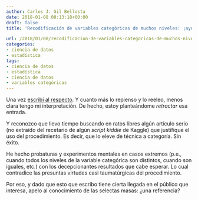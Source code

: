 ```yaml
---
author: Carlos J. Gil Bellosta
date: 2018-01-08 08:13:18+00:00
draft: false
title: 'Recodificación de variables categóricas de muchos niveles: ¡ayuda!'

url: /2018/01/08/recodificacion-de-variables-categoricas-de-muchos-niveles-ayuda/
categories:
- ciencia de datos
- estadística
tags:
- ciencia de datos
- estadística
- ciencia de datos
- variables categóricas
---
```


Una vez [escribí al respecto](https://www.datanalytics.com/2014/12/29/modelos-mixtos-por-doquier/). Y cuanto más lo repienso y lo reeleo, menos clara tengo mi interpretación. De hecho, estoy planteándome _retractar_ esa entrada.

Y reconozco que llevo tiempo buscando en ratos libres algún artículo serio (no extraído del recetario de algún _script kiddie_ de Kaggle) que justifique el uso del procedimiento. Es decir, que lo eleve de técnica a categoría. Sin éxito.

He hecho probaturas y experimentos mentales en casos extremos (p.e., cuando todos los niveles de la variable categórica son distintos, cuando son iguales, etc.) con los decepcionantes resultados que cabe esperar. Lo cual contradice las presuntas virtudes casi taumatúrgicas del procedimiento.

Por eso, y dado que esto que escribo tiene cierta llegada en el público que interesa, apelo al conocimiento de las selectas masas: ¿una referencia?
